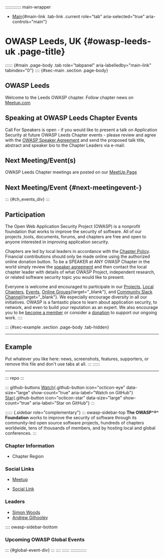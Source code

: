 ::::::::::::: main-wrapper
- [Main](#div-main){#main-link .tab-link .current role="tab"
  aria-selected="true" aria-controls="main"}

# OWASP Leeds, UK {#owasp-leeds-uk .page-title}

:::::: {#main .page-body .tab role="tabpanel" aria-labelledby="main-link" tabindex="0"}
:::: {#sec-main .section .page-body}
## OWASP Leeds

Welcome to the Leeds OWASP chapter. Follow chapter news on
[Meetup.com](https://www.meetup.com/OWASP-Leeds-Chapter/)

## Speaking at OWASP Leeds Chapter Events

Call For Speakers is open - if you would like to present a talk on
Application Security at future OWASP Leeds Chapter events - please
review and agree with the [OWASP Speaker
Agreement](Speaker_Agreement.html "wikilink") and send the proposed talk
title, abstract and speaker bio to the Chapter Leaders via e-mail:

## Next Meeting/Event(s)

OWASP Leeds Chapter meetings are posted on our [MeetUp
Page](http://www.meetup.com/OWASP-Leeds-Chapter)

## Next Meeting/Event {#next-meetingevent-}

::: {#ch_events_div}
:::

## Participation

The Open Web Application Security Project (OWASP) is a nonprofit
foundation that works to improve the security of software. All of our
projects ,tools, documents, forums, and chapters are free and open to
anyone interested in improving application security.

Chapters are led by local leaders in accordance with the [Chapter
Policy](../www-policy/index.html). Financial contributions should only
be made online using the authorized online donation button. To be a
SPEAKER at ANY OWASP Chapter in the world simply review the [speaker
agreement](../www-policy/legal/speaker-agreement.html) and then contact
the local chapter leader with details of what OWASP Project, independent
research, or related software security topic you would like to present.

Everyone is welcome and encouraged to participate in our
[Projects](../projects/index.html), [Local
Chapters](../chapters/index.html), [Events](../events/index.html),
[Online
Groups](https://groups.google.com/a/owasp.com/){target="_blank"}, and
[Community Slack Channel](https://owasp.slack.com/){target="_blank"}. We
especially encourage diversity in all our initiatives. OWASP is a
fantastic place to learn about application security, to network, and
even to build your reputation as an expert. We also encourage you to be
[become a member](../membership) or consider a
[donation](../donate/index.html) to support our ongoing work.
::::

::: {#sec-example .section .page-body .tab-hidden}

------------------------------------------------------------------------

## Example

Put whatever you like here: news, screenshots, features, supporters, or
remove this file and don't use tabs at all.
:::
::::::

------------------------------------------------------------------------

::: repo
:::

::: github-buttons
[Watch](https://github.com/owasp/www-chapter-leeds-uk/subscription){.github-button
icon="octicon-eye" data-size="large" show-count="true"
aria-label="Watch on GitHub"}
[Star](https://github.com/owasp/www-chapter-leeds-uk){.github-button
icon="octicon-star" data-size="large" show-count="true"
aria-label="Star on GitHub"}
:::

:::::: {.sidebar role="complementary"}
::: owasp-sidebar-top
**The OWASP^®^ Foundation** works to improve the security of software
through its community-led open source software projects, hundreds of
chapters worldwide, tens of thousands of members, and by hosting local
and global conferences.
:::

### Chapter Information

- Chapter Region

### Social Links

- [Meetup](https://www.meetup.com/OWASP-Leeds-Chapter/)

- [Social Link](#)

### Leaders

- [Simon
  Woods](../cdn-cgi/l/email-protection.html#681b01050706461f07070c1b28071f091b1846071a0f)
- [Andrew
  Gilhooley](../cdn-cgi/l/email-protection.html#e6878882948391c8818f8a8e89898a839fa68991879596c8899481)

:::: owasp-sidebar-bottom
### Upcoming OWASP Global Events

::: {#global-event-div}
:::
::::
::::::
:::::::::::::
